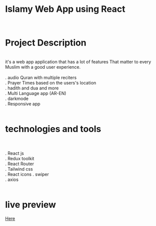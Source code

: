 # Islamy Web App using React <br/>
<br/>
<h1>Project Description</h1><br/>
it's a web app application that has a lot of features That matter to every Muslim with a good user experience.<br/>
<br/>
. audio Quran with multiple reciters <br/>
. Prayer Times based on the users's location <br/>
. hadith and dua and more <br/>
. Multi Language app (AR-EN) <br/>
. darkmode <br/>
. Responsive app <br/>
<br/>
<h1>technologies and tools</h1> <br/>
<br/>
. React js <br/>
. Redux toolkit <br/>
. React Router <br/>
. Tailwind css  <br/>
. React icons
. swiper <br/>
. axios<br/>
<br/>
<h1>live preview</h1>
<a href='https://islamy-live.web.app/'>Here</a>


